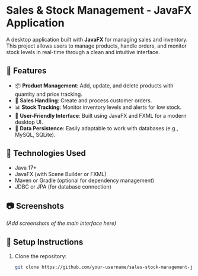# Sales & Stock Management - JavaFX Application

A desktop application built with **JavaFX** for managing sales and inventory. This project allows users to manage products, handle orders, and monitor stock levels in real-time through a clean and intuitive interface.

## 🚀 Features

- 📦 **Product Management**: Add, update, and delete products with quantity and price tracking.
- 🛒 **Sales Handling**: Create and process customer orders.
- 📊 **Stock Tracking**: Monitor inventory levels and alerts for low stock.
- 👤 **User-Friendly Interface**: Built using JavaFX and FXML for a modern desktop UI.
- 📁 **Data Persistence**: Easily adaptable to work with databases (e.g., MySQL, SQLite).

## 🧰 Technologies Used

- Java 17+
- JavaFX (with Scene Builder or FXML)
- Maven or Gradle (optional for dependency management)
- JDBC or JPA (for database connection)

## 📷 Screenshots

*(Add screenshots of the main interface here)*

## 🔧 Setup Instructions

1. Clone the repository:
   ```bash
   git clone https://github.com/your-username/sales-stock-management-javafx.git

